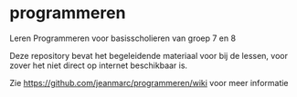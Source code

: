 # programmeren
Leren Programmeren voor basisscholieren van groep 7 en 8

Deze repository bevat het begeleidende materiaal voor bij de lessen, voor zover het
niet direct op internet beschikbaar is.

Zie https://github.com/jeanmarc/programmeren/wiki voor meer informatie

